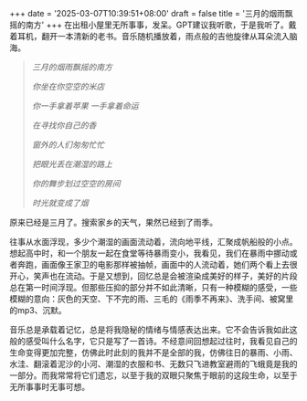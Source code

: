 +++
date = '2025-03-07T10:39:51+08:00'
draft = false
title = '三月的烟雨飘摇的南方'
+++
在出租小屋里无所事事，发呆。GPT建议我听歌，于是我听了。戴着耳机，翻开一本清新的老书。音乐随机播放着，雨点般的吉他旋律从耳朵流入脑海。

>
>*三月的烟雨飘摇的南方*
>
>*你坐在你空空的米店*
>
>*你一手拿着苹果 一手拿着命运*
>
>*在寻找你自己的香*
>
>*窗外的人们匆匆忙忙*
>
>*把眼光丢在潮湿的路上*
>
>*你的舞步划过空空的房间*
>
>*时光就变成了烟*
>

原来已经是三月了。搜索家乡的天气，果然已经到了雨季。

往事从水面浮现，多少个潮湿的画面流动着，流向地平线，汇聚成帆船般的小点。想起高中时，和一个朋友一起在食堂等待暴雨变小，我看见，我们在暴雨中挪动或者奔跑，画面像王家卫的电影那样被抽帧，画面中的人流动着，她们两个看上去很开心，笑声也在流动。于是又想到，回忆总是会被渲染成美好的样子，美好的片段总在第一时间浮现。但那些压抑的部分并不如此清晰，只有一种模糊的感受，一些模糊的意向：灰色的天空、下不完的雨、三毛的《雨季不再来》、洗手间、被窝里的mp3、沉默。

音乐总是承载着记忆，总是将我隐秘的情绪与情感表达出来。它不会告诉我如此这般的感受叫什么名字，它只是写了一首诗。不经意间回想起过往时，我看见自己的生命变得更加完整，仿佛此时此刻的我并不是全部的我，仿佛往日的暴雨、小雨、水洼、翻滚着泥沙的小河、潮湿的衣服和书、无数只飞进教室避雨的飞蛾竟是我的一部分。而我常常将它们遗忘，以至于我的双眼只聚焦于眼前的这段生命，以至于无所事事时无事可想。
